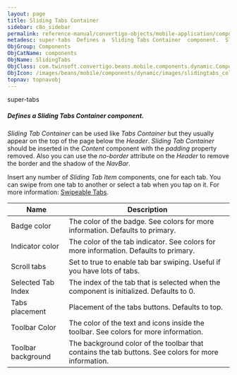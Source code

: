 ```yaml
---
layout: page
title: Sliding Tabs Container
sidebar: c8o_sidebar
permalink: reference-manual/convertigo-objects/mobile-application/components/components/sliding-tab-container/
metadesc: super-tabs  Defines a  Sliding Tabs Container  component.  Sliding Tab Container  can be used like  Tabs Container  but they usually appear on the top
ObjGroup: Components
ObjCatName: components
ObjName: SlidingTabs
ObjClass: com.twinsoft.convertigo.beans.mobile.components.dynamic.ComponentManager$1
ObjIcon: /images/beans/mobile/components/dynamic/images/slidingtabs_color_32x32.png
topnav: topnavobj
---
```

super-tabs
##### Defines a <i>Sliding Tabs Container</i> component.
<i>Sliding Tab Container</i> can be used like <i>Tabs Container</i> but they usually appear on the top of the page below the <i>Header</i>.
<i>Sliding Tab Container</i> should be inserted in the <i>Content</i> component with the <i>padding</i> property removed.
Also you can use the <i>no-border</i> attribute on the <i>Header</i> to remove the border and the shadow of the <i>NavBar</i>.

Insert any number of <i>Sliding Tab Item</i> components, one for each tab.
You can swipe from one tab to another or select a tab when you tap on it.
 For more information: <a href='https://github.com/zyra/ionic2-super-tabs' target='_blank'>Swipeable Tabs</a>.

Name | Description 
--- | ---
Badge color | The color of the badge. See colors for more information. Defaults to primary.
Indicator color | The color of the tab indicator. See colors for more information. Defaults to primary.
Scroll tabs | Set to true to enable tab bar swiping. Useful if you have lots of tabs.
Selected Tab Index | The index of the tab that is selected when the component is initialized. Defaults to 0.
Tabs placement | Placement of the tabs buttons. Defaults to top.
Toolbar Color | The color of the text and icons inside the toolbar. See colors for more information.
Toolbar background | The background color of the toolbar that contains the tab buttons. See colors for more information.

